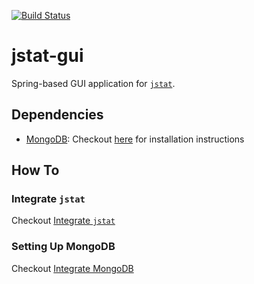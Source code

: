 [![Build Status](https://travis-ci.com/jethronap/jstat-gui.svg?branch=master)](https://travis-ci.com/jethronap/jstat-gui)

# jstat-gui

Spring-based GUI application for <a href="https://github.com/jethronap/jstat">```jstat```</a>.

## Dependencies

- <a href="https://www.mongodb.com/">MongoDB</a>: Checkout <a href="https://docs.mongodb.com/manual/installation/">here</a> for installation instructions 

## How To

### Integrate ```jstat```

Checkout <a href="guides/integrate_jstat.md">Integrate ```jstat```</a>

### Setting Up MongoDB

Checkout <a href="guides/mongo/integrate_mongo.md">Integrate MongoDB</a>

